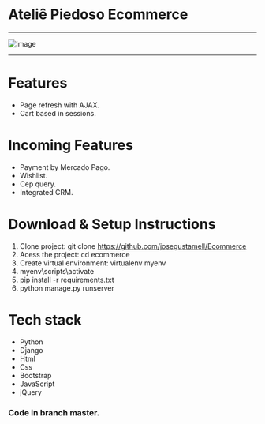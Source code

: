 # Ateliê Piedoso Ecommerce
***
![image](https://user-images.githubusercontent.com/90484417/193673282-081c3910-5f06-41d6-80fb-38c2dd4b9fa8.png)
***

# Features
  * Page refresh with AJAX.
  * Cart based in sessions.

# Incoming Features
  * Payment by Mercado Pago.
  * Wishlist.
  * Cep query.
  * Integrated CRM.

# Download & Setup Instructions
  1. Clone project: git clone https://github.com/josegustamell/Ecommerce
  2. Acess the project: cd ecommerce
  3. Create virtual environment: virtualenv myenv
  4. myenv\scripts\activate
  5. pip install -r requirements.txt
  6. python manage.py runserver

# Tech stack
  * Python
  * Django
  * Html
  * Css
  * Bootstrap
  * JavaScript
  * jQuery

### Code in branch master.
